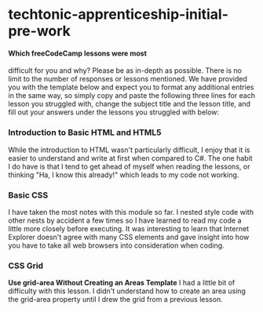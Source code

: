 # techtonic-apprenticeship-initial-pre-work

#### Which freeCodeCamp lessons were most
difficult for you and why? Please be as
in-depth as possible. There is no limit to
the number of responses or lessons
mentioned. We have provided you with the
template below and expect you to format any
additional entries in the same way, so
simply copy and paste the following three
lines for each lesson you struggled with,
change the subject title and the lesson
title, and fill out your answers under the
lessons you struggled with below:
### Introduction to Basic HTML and HTML5

While the introduction to HTML wasn't particularly difficult, I enjoy that it is easier to understand and write at first when compared to C#. The one habit I do have is that I tend to get ahead of myself when reading the lessons, or thinking "Ha, I know this already!" which leads to my code not working. 

### Basic CSS

I have taken the most notes with this module so far. I nested style code with other nests by accident a few times so I have learned to read my code a little more closely before executing. It was interesting to learn that Internet Explorer doesn't agree with many CSS elements and gave insight into how you have to take all web browsers into consideration when coding.

### CSS Grid
**Use grid-area Without Creating an Areas Template**
I had a little bit of difficulty with this lesson. I didn't understand how to create an area using the grid-area property until I drew the grid from a previous lesson.



